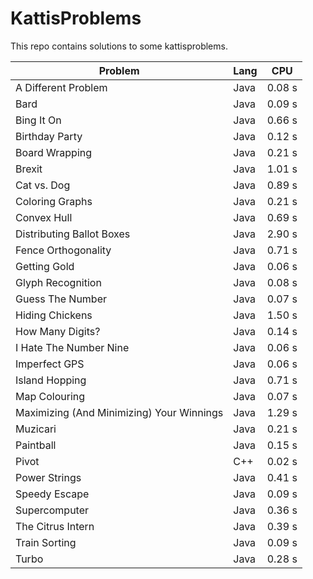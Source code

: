 # KattisProblems

This repo contains solutions to some kattisproblems.

| Problem                                   | Lang | CPU    |
|-------------------------------------------|------|--------|
| A Different Problem                       | Java | 0.08 s |
| Bard                                      | Java | 0.09 s |
| Bing It On                                | Java | 0.66 s |
| Birthday Party                            | Java | 0.12 s |
| Board Wrapping                            | Java | 0.21 s |
| Brexit                                    | Java | 1.01 s |
| Cat vs. Dog                               | Java | 0.89 s |
| Coloring Graphs                           | Java | 0.21 s |
| Convex Hull                               | Java | 0.69 s |
| Distributing Ballot Boxes                 | Java | 2.90 s |
| Fence Orthogonality                       | Java | 0.71 s |
| Getting Gold                              | Java | 0.06 s |
| Glyph Recognition                         | Java | 0.08 s |
| Guess The Number                          | Java | 0.07 s |
| Hiding Chickens                           | Java | 1.50 s |
| How Many Digits?                          | Java | 0.14 s |
| I Hate The Number Nine                    | Java | 0.06 s |
| Imperfect GPS                             | Java | 0.06 s |
| Island Hopping                            | Java | 0.71 s |
| Map Colouring                             | Java | 0.07 s |
| Maximizing (And Minimizing) Your Winnings | Java | 1.29 s |
| Muzicari                                  | Java | 0.21 s |
| Paintball                                 | Java | 0.15 s |
| Pivot                                     | C++  | 0.02 s |
| Power Strings                             | Java | 0.41 s |
| Speedy Escape                             | Java | 0.09 s |
| Supercomputer                             | Java | 0.36 s |
| The Citrus Intern                         | Java | 0.39 s |
| Train Sorting                             | Java | 0.09 s |
| Turbo                                     | Java | 0.28 s |
